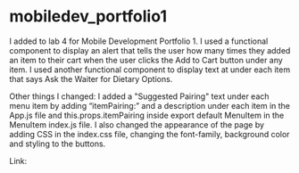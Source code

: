 # mobiledev_portfolio1
I added to lab 4 for Mobile Development Portfolio 1. I used a functional component to display an alert that tells the user how many times they added an item to their cart when the user clicks the Add to Cart button under any item. 
I used another functional component to display text at under each item that says Ask the Waiter for Dietary Options. 

Other things I changed:
I added a "Suggested Pairing" text under each menu item by adding “itemPairing:” and a description under each item in the App.js file and this.props.itemPairing inside export default MenuItem in the MenuItem index.js file. I also changed the appearance of the page by adding CSS in the index.css file, changing the font-family, background color and styling to the buttons. 

Link:
